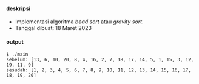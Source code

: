 #### deskripsi

+ Implementasi algoritma _bead sort_ atau _gravity sort_.
+ Tanggal dibuat: 18 Maret 2023

#### output

```
$ ./main
sebelum: [13, 6, 10, 20, 8, 4, 16, 2, 7, 18, 17, 14, 5, 1, 15, 3, 12, 19, 11, 9]
sesudah: [1, 2, 3, 4, 5, 6, 7, 8, 9, 10, 11, 12, 13, 14, 15, 16, 17, 18, 19, 20]
```
